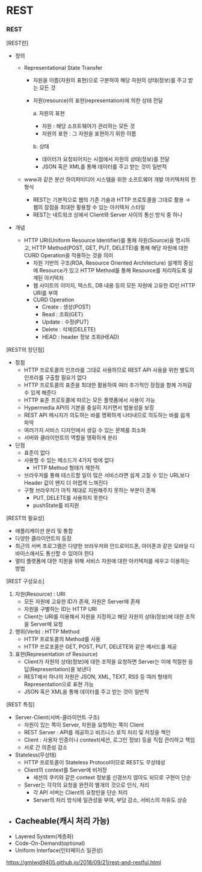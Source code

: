 # REST

<h3>REST</h3>

[REST란]

- 정의

  - Representational State Transfer

    - 자원을 이름(자원의 표현)으로 구분하여 해당 자원의 상태(정보)를 주고 받는 모든 것

    - 자원(resource)의 표현(representation)에 의한 상태 전달

      a. 자원의 표현

      - 자원 : 해당 소프트웨어가 관리하는 모든 것
      - 자원의 표현 : 그 자원을 표현하기 위한 이름

      b. 상태 

      - 데이터가 요청되어지는 시점에서 자원의 상태(정보)를 전달
      - JSON 혹은 XML를 통해 데이터를 주고 받는 것이 일반적

  - www과 같은 분산 하이퍼미디어 시스템을 위한 소프트웨어 개발 아키텍처의 한 형식

    - REST는 기본적으로 웹의 기존 기술과 HTTP 프로토콜을 그대로 활용 → 웹의 장점을 최대한 활용할 수 있는 아키텍처 스타일
    - REST는 네트워크 상에서 Client와 Server 사이의 통신 방식 중 하나

- 개념
  - HTTP URI(Uniform Resource Identifier)를 통해 자원(Source)을 명시하고, HTTP Method(POST, GET, PUT, DELETE)를 통해 해당 자원에 대한 CURD Operation을 적용하는 것을 의미
    - 자원 기반의 구조(ROA, Resource Oriented Architecture) 설계의 중심에 Resource가 있고 HTTP Method를 통해 Resource를 처리하도록 설계된 아키텍처
    - 웹 사이트의 이미지, 텍스트, DB 내용 등의 모든 자원에 고유한 ID인 HTTP URI를 부여
    - CURD Operation
      - Create : 생성(POST)
      - Read : 조회(GET)
      - Update : 수정(PUT)
      - Delete : 삭제(DELETE)
      - HEAD : header 정보 조회(HEAD)

[REST의 장단점]

- 장점
  - HTTP 프로토콜의 인프라를 그대로 사용하므로 REST API 사용을 위한 별도의 인프라를 구출할 필요가 없다
  - HTTP 프로토콜의 표준을 최대한 활용하여 여러 추가적인 장점을 함께 가져갈 수 있게 해준다
  - HTTP 표준 프로토콜에 따르는 모든 플랫폼에서 사용이 가능
  - Hypermedia API의 기본을 충실히 지키면서 범용성을 보장
  - REST API 메시지가 의도하는 바를 명확하게 나타내므로 의도하는 바를 쉽게 파악
  - 여러가지 서비스 디자인에서 생길 수 있는 문제를 최소화
  - 서버와 클라이언트의 역할을 명확하게 분리
- 단점
  - 표준이 없다
  - 사용할 수 있는 메소드가 4가지 밖에 없다
    - HTTP Method 형태가 제한적
  - 브라우저를 통해 테스트할 일이 많은 서비스라면 쉽게 고칠 수 있는 URL보다 Header 값이 왠지 더 어렵게 느껴진다
  - 구형 브라우저가 아직 제대로 지원해주지 못하는 부분이 존재
    - PUT, DELETE를 사용하지 못한다
    - pushState를 비지원

[REST의 필요성]

- 애플리케이션 분리 및 통합
- 다양한 클라이언트의 등장
- 최근의 서버 프로그램은 다양한 브라우저와 안드로이드폰, 아이폰과 같은 모바일 디바이스에서도 통신할 수 있어야 한다
- 멀티 플랫폼에 대한 지원을 위해 서비스 자원에 대한 아키텍처를 세우고 이용하는 방법

[REST 구성요소]

1. 자원(Resource) : URI
   - 모든 자원에 고유한 ID가 존재, 자원은 Server에 존재
   - 자원을 구별하는 ID는 HTTP URI
   - Client는 URI를 이용해서 자원을 지정하고 해당 자원의 상태(정보)에 대한 조작을 Server에 요청
2. 행위(Verb) : HTTP Method
   - HTTP 프로토콜의 Method를 사용
   - HTTP 프로포콜은 GET, POST, PUT, DELETE와 같은 메서드를 제공
3. 표현(Representation of Resource)
   - Client가 자원의 상태(정보)에 대한 조작을 요청하면 Server는 이에 적절한 응답(Representation)을 보낸다
   - REST에서 하나의 자원은 JSON, XML, TEXT, RSS 등 여러 형태의 Representation으로 표현 가능
   - JSON 혹은 XML을 통해 데이터를 주고 받는 것이 일반적

[REST 특징]

- Server-Client(서버-클라이언트 구조)
  -  자원이 있는 쪽이 Server, 자원을 요청하는 쪽이 Client
    - REST Server : API를 제공하고 비즈니스 로직 처리 및 저장을 책인
    - Client : 사용자 인증이나 context(세션, 로그인 정보) 등을 직접 관리하고 책임
  - 서로 간 의존성 감소
- Stateless(무상태)
  - HTTP 프로토콜이 Stateless Protocol이므로 REST도 무상태성
  - Client의 context를 Server에 비저장
    - 세션의 쿠키와 같은 context 정보를 신경쓰지 않아도 되므로 구현이 단순
  - Server는 각각의 요청을 완전히 별개의 것으로 인식, 처리
    - 각 API 서버는 Client의 요청만을 단순 처리
    - Server의 처리 방식에 일관성을 부여, 부담 감소, 서비스의 자유도 상승
- Cacheable(캐시 처리 가능)
  - 
- Layered System(계층화)
- Code-On-Demand(optional)
- Uniform Interface(인터페이스 일관성)

https://gmlwjd9405.github.io/2018/09/21/rest-and-restful.html